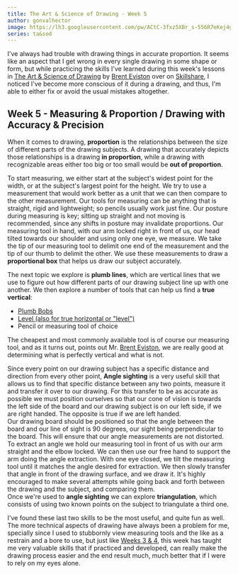 ```yaml
---
title: The Art & Science of Drawing - Week 5
author: gonvalhector
image: https://lh3.googleusercontent.com/pw/ACtC-3fxz5XBr_s-556R7eKej4gzXgyBhqmeot3Ehp323Gu4F-QtFq9_s-r4rkYQPZSswTe5LWIdYzG-kzBPoLFlWTimaMXK3wmQx_s9LrFjlqadMUph6n4aWit6XyC0XTbJHHJw-aU_sQb1xJdqymY66wU0=w1200-h630-no?authuser=0
series: ta&sod
---
```


I've always had trouble with drawing things in accurate proportion. It seems like an aspect that I get wrong in every single drawing in some shape or form, but while practicing the skills I've learned during this week's lessons in [The Art & Science of Drawing] by [Brent Eviston] over on [Skillshare], I noticed I've become more conscious of it during a drawing, and thus, I'm able to either fix or avoid the usual mistakes altogether.

## Week 5 - Measuring & Proportion / Drawing with Accuracy & Precision

When it comes to drawing, **proportion** is the relationships between the size of different parts of the drawing subjects. A drawing that accurately depicts those relationships is a drawing **in proportion**, while a drawing with recognizable areas either too big or too small would be **out of proportion**.

To start measuring, we either start at the subject's widest point for the width, or at the subject's largest point for the height. We try to use a measurement that would work better as a unit that we can then compare to the other measurement. Our tools for measuring can be anything that is straight, rigid and lightweight; so pencils usually work just fine. Our posture during measuring is key; sitting up straight and not moving is recommended, since any shifts in posture may invalidate proportions. Our measuring tool in hand, with our arm locked right in front of us, our head tilted towards our shoulder and using only one eye, we measure. We take the tip of our measuring tool to delimit one end of the measurement and the tip of our thumb to delimit the other. We use these measurements to draw a **proportional box** that helps us draw our subject accurately.  

The next topic we explore is **plumb lines**, which are vertical lines that we use to figure out how different parts of our drawing subject line up with one another. We then explore a number of tools that can help us find a **true vertical**:

- [Plumb Bobs](https://en.wikipedia.org/wiki/Plumb_bob)
- [Level (also for true horizontal or "level")](https://en.wikipedia.org/wiki/Spirit_level)
- Pencil or measuring tool of choice

The cheapest and most commonly available tool is of course our measuring tool, and as it turns out, points out Mr. [Brent Eviston], we are really good at determining what is perfectly vertical and what is not.  

Since every point on our drawing subject has a specific distance and direction from every other point, **Angle sighting** is a very useful skill that allows us to find that specific distance between any two points, measure it and transfer it over to our drawing. For this transfer to be as accurate as possible we must position ourselves so that our cone of vision is towards the left side of the board and our drawing subject is on our left side, if we are right handed. The opposite is true if we are left handed.  
Our drawing board should be positioned so that the angle between the board and our line of sight is 90 degrees, our sight being perpendicular to the board. This will ensure that our angle measurements are not distorted. To extract an angle we hold our measuring tool in front of us with our arm straight and the elbow locked. We can then use our free hand to support the arm doing the angle extraction. With one eye closed, we tilt the measuring tool until it matches the angle desired for extraction. We then slowly transfer that angle in front of the drawing surface, and we draw it. It's highly encouraged to make several attempts while going back and forth between the drawing and the subject, and comparing them.  
Once we're used to **angle sighting** we can explore **triangulation**, which consists of using two known points on the subject to triangulate a third one.  

I've found these last two skills to be the most useful, and quite fun as well.
The more technical aspects of drawing have always been a problem for me, specially since I used to stubbornly view measuring tools and the like as a restrain and a bore to use, but just like [Weeks 3 & 4], this week has taught me very valuable skills that if practiced and developed, can really make the drawing process easier and the end result much, much better that if I were to rely on my eyes alone.


[Skillshare]: <https://www.skillshare.com/>
[Brent Eviston]: <http://www.evolveyourart.com/>
[The Art & Science of Drawing]: <https://www.skillshare.com/user/artandscienceofdrawing>
[Weeks 3 & 4]: <{% post_url 2020-07-20-ta&sod-weeks3&4 %}>
